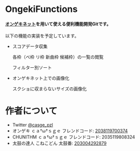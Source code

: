 # OngekiFunctions

#### [オンゲキネット](https://ongeki-net.com/ongeki-mobile/)を用いて使える便利機能開発Gitです。

以下の機能の実装を予定しています。

- スコアデータ収集

  各枠（べ枠 リ枠 新曲枠 候補枠）の一覧の閲覧

  フィルター別ソート

- オンゲキネット上での画像化

  スクショに収まらないサイズの画像化

# 作者について

- Twitter [@casge_pzl](https://www.twitter.com/casge_pzl)
- オンゲキ ｃａ†ω†ｓｇｅ フレンドコード: [2038119700374](https://ongeki-net.com/ongeki-mobile/friend/search/searchUser/?friendCode=2038119700374)
- CHUNITHM ｃａ†ω†ｓｇｅ フレンドコード: 2035119808324
- 太鼓の達人 こねこどん 太鼓番: [203004292879](http://donderhiroba.jp/user_search.php?exec=1&keyword=203004292879&area_id=&dan_id=)
